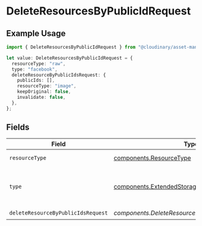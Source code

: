 # DeleteResourcesByPublicIdRequest

## Example Usage

```typescript
import { DeleteResourcesByPublicIdRequest } from "@cloudinary/asset-management/models/operations";

let value: DeleteResourcesByPublicIdRequest = {
  resourceType: "raw",
  type: "facebook",
  deleteResourceByPublicIdsRequest: {
    publicIds: [],
    resourceType: "image",
    keepOriginal: false,
    invalidate: false,
  },
};
```

## Fields

| Field                                                                            | Type                                                                             | Required                                                                         | Description                                                                      |
| -------------------------------------------------------------------------------- | -------------------------------------------------------------------------------- | -------------------------------------------------------------------------------- | -------------------------------------------------------------------------------- |
| `resourceType`                                                                   | [components.ResourceType](../../models/components/resourcetype.md)               | :heavy_check_mark:                                                               | The type of resource.                                                            |
| `type`                                                                           | [components.ExtendedStorageType](../../models/components/extendedstoragetype.md) | :heavy_check_mark:                                                               | The extended storage type of the resource.                                       |
| `deleteResourceByPublicIdsRequest`                                               | *components.DeleteResourceByPublicIdsRequestUnion*                               | :heavy_check_mark:                                                               | N/A                                                                              |